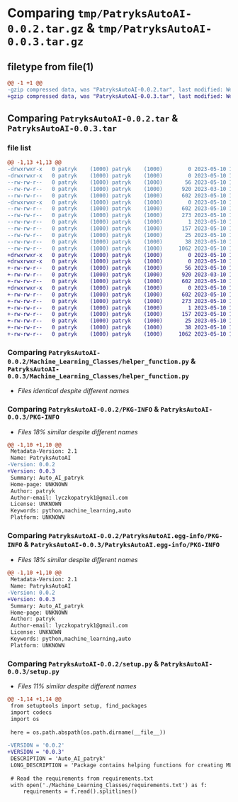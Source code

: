 # Comparing `tmp/PatryksAutoAI-0.0.2.tar.gz` & `tmp/PatryksAutoAI-0.0.3.tar.gz`

## filetype from file(1)

```diff
@@ -1 +1 @@
-gzip compressed data, was "PatryksAutoAI-0.0.2.tar", last modified: Wed May 10 15:41:45 2023, max compression
+gzip compressed data, was "PatryksAutoAI-0.0.3.tar", last modified: Wed May 10 15:48:50 2023, max compression
```

## Comparing `PatryksAutoAI-0.0.2.tar` & `PatryksAutoAI-0.0.3.tar`

### file list

```diff
@@ -1,13 +1,13 @@
-drwxrwxr-x   0 patryk    (1000) patryk    (1000)        0 2023-05-10 15:41:45.237884 PatryksAutoAI-0.0.2/
-drwxrwxr-x   0 patryk    (1000) patryk    (1000)        0 2023-05-10 15:41:45.233884 PatryksAutoAI-0.0.2/Machine_Learning_Classes/
--rw-rw-r--   0 patryk    (1000) patryk    (1000)       56 2023-05-10 15:24:32.000000 PatryksAutoAI-0.0.2/Machine_Learning_Classes/__init__.py
--rw-rw-r--   0 patryk    (1000) patryk    (1000)      920 2023-03-10 12:07:04.000000 PatryksAutoAI-0.0.2/Machine_Learning_Classes/helper_function.py
--rw-rw-r--   0 patryk    (1000) patryk    (1000)      602 2023-05-10 15:41:45.237884 PatryksAutoAI-0.0.2/PKG-INFO
-drwxrwxr-x   0 patryk    (1000) patryk    (1000)        0 2023-05-10 15:41:45.237884 PatryksAutoAI-0.0.2/PatryksAutoAI.egg-info/
--rw-rw-r--   0 patryk    (1000) patryk    (1000)      602 2023-05-10 15:41:45.000000 PatryksAutoAI-0.0.2/PatryksAutoAI.egg-info/PKG-INFO
--rw-rw-r--   0 patryk    (1000) patryk    (1000)      273 2023-05-10 15:41:45.000000 PatryksAutoAI-0.0.2/PatryksAutoAI.egg-info/SOURCES.txt
--rw-rw-r--   0 patryk    (1000) patryk    (1000)        1 2023-05-10 15:41:45.000000 PatryksAutoAI-0.0.2/PatryksAutoAI.egg-info/dependency_links.txt
--rw-rw-r--   0 patryk    (1000) patryk    (1000)      157 2023-05-10 15:41:45.000000 PatryksAutoAI-0.0.2/PatryksAutoAI.egg-info/requires.txt
--rw-rw-r--   0 patryk    (1000) patryk    (1000)       25 2023-05-10 15:41:45.000000 PatryksAutoAI-0.0.2/PatryksAutoAI.egg-info/top_level.txt
--rw-rw-r--   0 patryk    (1000) patryk    (1000)       38 2023-05-10 15:41:45.237884 PatryksAutoAI-0.0.2/setup.cfg
--rw-rw-r--   0 patryk    (1000) patryk    (1000)     1062 2023-05-10 15:40:20.000000 PatryksAutoAI-0.0.2/setup.py
+drwxrwxr-x   0 patryk    (1000) patryk    (1000)        0 2023-05-10 15:48:50.558054 PatryksAutoAI-0.0.3/
+drwxrwxr-x   0 patryk    (1000) patryk    (1000)        0 2023-05-10 15:48:50.558054 PatryksAutoAI-0.0.3/Machine_Learning_Classes/
+-rw-rw-r--   0 patryk    (1000) patryk    (1000)       56 2023-05-10 15:24:32.000000 PatryksAutoAI-0.0.3/Machine_Learning_Classes/__init__.py
+-rw-rw-r--   0 patryk    (1000) patryk    (1000)      920 2023-03-10 12:07:04.000000 PatryksAutoAI-0.0.3/Machine_Learning_Classes/helper_function.py
+-rw-rw-r--   0 patryk    (1000) patryk    (1000)      602 2023-05-10 15:48:50.558054 PatryksAutoAI-0.0.3/PKG-INFO
+drwxrwxr-x   0 patryk    (1000) patryk    (1000)        0 2023-05-10 15:48:50.558054 PatryksAutoAI-0.0.3/PatryksAutoAI.egg-info/
+-rw-rw-r--   0 patryk    (1000) patryk    (1000)      602 2023-05-10 15:48:50.000000 PatryksAutoAI-0.0.3/PatryksAutoAI.egg-info/PKG-INFO
+-rw-rw-r--   0 patryk    (1000) patryk    (1000)      273 2023-05-10 15:48:50.000000 PatryksAutoAI-0.0.3/PatryksAutoAI.egg-info/SOURCES.txt
+-rw-rw-r--   0 patryk    (1000) patryk    (1000)        1 2023-05-10 15:48:50.000000 PatryksAutoAI-0.0.3/PatryksAutoAI.egg-info/dependency_links.txt
+-rw-rw-r--   0 patryk    (1000) patryk    (1000)      157 2023-05-10 15:48:50.000000 PatryksAutoAI-0.0.3/PatryksAutoAI.egg-info/requires.txt
+-rw-rw-r--   0 patryk    (1000) patryk    (1000)       25 2023-05-10 15:48:50.000000 PatryksAutoAI-0.0.3/PatryksAutoAI.egg-info/top_level.txt
+-rw-rw-r--   0 patryk    (1000) patryk    (1000)       38 2023-05-10 15:48:50.558054 PatryksAutoAI-0.0.3/setup.cfg
+-rw-rw-r--   0 patryk    (1000) patryk    (1000)     1062 2023-05-10 15:48:21.000000 PatryksAutoAI-0.0.3/setup.py
```

### Comparing `PatryksAutoAI-0.0.2/Machine_Learning_Classes/helper_function.py` & `PatryksAutoAI-0.0.3/Machine_Learning_Classes/helper_function.py`

 * *Files identical despite different names*

### Comparing `PatryksAutoAI-0.0.2/PKG-INFO` & `PatryksAutoAI-0.0.3/PKG-INFO`

 * *Files 18% similar despite different names*

```diff
@@ -1,10 +1,10 @@
 Metadata-Version: 2.1
 Name: PatryksAutoAI
-Version: 0.0.2
+Version: 0.0.3
 Summary: Auto_AI_patryk
 Home-page: UNKNOWN
 Author: patryk
 Author-email: lyczkopatryk1@gmail.com
 License: UNKNOWN
 Keywords: python,machine_learning,auto
 Platform: UNKNOWN
```

### Comparing `PatryksAutoAI-0.0.2/PatryksAutoAI.egg-info/PKG-INFO` & `PatryksAutoAI-0.0.3/PatryksAutoAI.egg-info/PKG-INFO`

 * *Files 18% similar despite different names*

```diff
@@ -1,10 +1,10 @@
 Metadata-Version: 2.1
 Name: PatryksAutoAI
-Version: 0.0.2
+Version: 0.0.3
 Summary: Auto_AI_patryk
 Home-page: UNKNOWN
 Author: patryk
 Author-email: lyczkopatryk1@gmail.com
 License: UNKNOWN
 Keywords: python,machine_learning,auto
 Platform: UNKNOWN
```

### Comparing `PatryksAutoAI-0.0.2/setup.py` & `PatryksAutoAI-0.0.3/setup.py`

 * *Files 11% similar despite different names*

```diff
@@ -1,14 +1,14 @@
 from setuptools import setup, find_packages
 import codecs
 import os
 
 here = os.path.abspath(os.path.dirname(__file__))
 
-VERSION = '0.0.2'
+VERSION = '0.0.3'
 DESCRIPTION = 'Auto_AI_patryk'
 LONG_DESCRIPTION = 'Package contains helping functions for creating ML models'
 
 # Read the requirements from requirements.txt
 with open('./Machine_Learning_Classes/requirements.txt') as f:
     requirements = f.read().splitlines()
```

